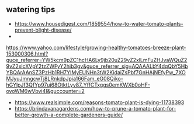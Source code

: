 ## watering tips
- https://www.housedigest.com/1859554/how-to-water-tomato-plants-prevent-blight-disease/
- 
https://www.yahoo.com/lifestyle/growing-healthy-tomatoes-breeze-plant-153000306.html?guce_referrer=YW5kcm9pZC1hcHA6Ly9jb20uZ29vZ2xlLmFuZHJvaWQuZ29vZ2xlcXVpY2tzZWFyY2hib3gv&guce_referrer_sig=AQAAALbY4dqQbY5HbYBQArAAnSZ3PzHb1RH7YIMyEUNHn3tW2KidaiZsPbf7GnHAjNEfyPw_7XOMJyuJmngcwTj8LRnkdpJpia166Fam_eG08Qiko-hGYlpJf3QfYp97uj68OtktLyv87_YffCTxggs0emKWXb0oHF-ovoWM6wVbvi4I&guccounter=2

- https://www.realsimple.com/reasons-tomato-plant-is-dying-11738393
- https://brindavanagardens.com/how-to-prune-a-tomato-plant-for-better-growth-a-complete-gardeners-guide/
